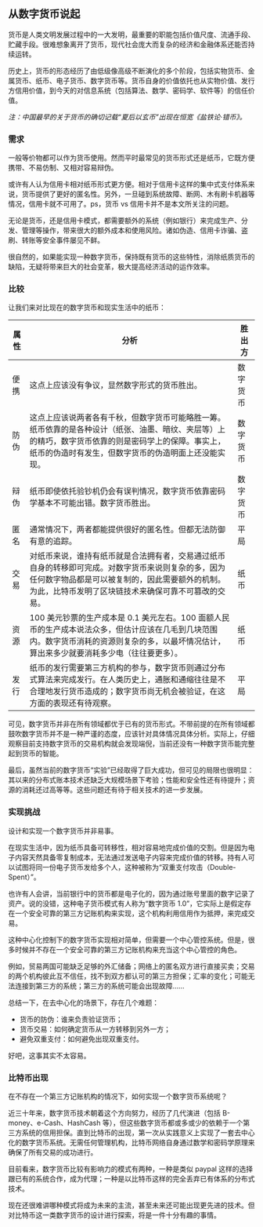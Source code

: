 ## 从数字货币说起

货币是人类文明发展过程中的一大发明，最重要的职能包括价值尺度、流通手段、贮藏手段。很难想象离开了货币，现代社会庞大而复杂的经济和金融体系还能否持续运转。

历史上，货币的形态经历了由低级像高级不断演化的多个阶段，包括实物货币、金属货币、纸币、电子货币、数字货币等。货币自身的价值依托也从实物价值、发行方信用价值，到今天的对信息系统（包括算法、数学、密码学、软件等）的信任价值。

*注：中国最早的关于货币的确切记载“夏后以玄币”出现在恒宽《盐铁论·错币》。*

### 需求
一般等价物都可以作为货币使用。然而平时最常见的货币形式还是纸币，它既方便携带、不易仿制、又相对容易辩伪。

或许有人认为信用卡相对纸币形式更方便。相对于信用卡这样的集中式支付体系来说，货币提供了更好的匿名性。另外，一旦碰到系统故障、断网、木有刷卡机器等情况，信用卡就不可用了。ps，货币 vs 信用卡并不是本文所关注的问题。

无论是货币，还是信用卡模式，都需要额外的系统（例如银行）来完成生产、分发、管理等操作，带来很大的额外成本和使用风险。诸如伪造、信用卡诈骗、盗刷、转账等安全事件屡见不鲜。

很自然的，如果能实现一种数字货币，保持既有货币的这些特性，消除纸质货币的缺陷，无疑将带来巨大的社会变革，极大提高经济活动的运作效率。

### 比较
让我们来对比现在的数字货币和现实生活中的纸币：

| 属性 | 分析 | 胜出方
| --- | --- | ---
| 便携 | 这点上应该没有争议，显然数字形式的货币胜出。| 数字货币
| 防伪 | 这点上应该说两者各有千秋，但数字货币可能略胜一筹。纸币依靠的是各种设计（纸张、油墨、暗纹、夹层等）上的精巧，数字货币依靠的则是密码学上的保障。事实上，纸币的伪造时有发生，但数字货币的伪造明面上还没能实现。| 数字货币
| 辩伪 | 纸币即使依托验钞机仍会有误判情况，数字货币依靠密码学基本不可能出错。数字货币胜出。| 数字货币
| 匿名 | 通常情况下，两者都能提供很好的匿名性。但都无法防御有意的追踪。| 平局
| 交易 | 对纸币来说，谁持有纸币就是合法拥有者，交易通过纸币自身的转移即可完成。对数字货币来说则复杂的多，因为任何数字物品都是可以被复制的，因此需要额外的机制。为此，比特币发明了区块链技术来确保可靠不可篡改的交易。| 纸币
| 资源 | 100 美元钞票的生产成本是 0.1 美元左右。100 面额人民币的生产成本说法众多，但估计应该在几毛到几块范围内。数字货币消耗的资源则复杂的多，以最坏情况估计，算出来多少就要消耗多少电（往往要更多）。| 纸币
| 发行 | 纸币的发行需要第三方机构的参与，数字货币则通过分布式算法来完成发行。在人类历史上，通胀和通缩往往是不合理地发行货币造成的；数字货币尚无机会被验证，在这方面的表现还有待观察。| 平局

可见，数字货币并非在所有领域都优于已有的货币形式。不带前提的在所有领域都鼓吹数字货币并不是一种严谨的态度，应该针对具体情况具体分析。实际上，仔细观察目前支持数字货币的交易机构就会发现端倪，当前还没有一种数字货币能完整起到货币的智能。

最后，虽然当前的数字货币“实验”已经取得了巨大成功，但可见的局限也很明显：其以来的分布式账本技术还缺乏大规模场景下考验；性能和安全性还有待提升；资源的消耗还过高等等。这些问题还有待于相关技术的进一步发展。

### 实现挑战
设计和实现一个数字货币并非易事。

在现实生活中，因为纸币具备可转移性，相对容易地完成价值的交割。但是因为电子内容天然具备零复制成本，无法通过发送电子内容来完成价值的转移。持有人可以试图将同一份电子货币发给多个人，这种被称为“双重支付攻击（Double-Spent）”。

也许有人会讲，当前银行中的货币都是电子化的，因为通过账号里面的数字记录了资产。说的没错，这种电子货币模式有人称为“数字货币 1.0”，它实际上是假定存在一个安全可靠的第三方记账机构来实现，这个机构利用信用作为抵押，来完成交易。

这种中心化控制下的数字货币实现相对简单，但需要一个中心管控系统。但是，很多时候并不存在一个安全可靠的第三方记账机构来充当这个中心管控的角色。

例如，贸易两国可能缺乏足够的外汇储备；网络上的匿名双方进行直接买卖；交易的两个机构彼此互不信任，找不到双方都认可的第三方担保；汇率的变化；可能无法连接到第三方的系统；第三方的系统可能会出现故障……

总结一下，在去中心化的场景下，存在几个难题：

* 货币的防伪：谁来负责验证货币；
* 货币交易：如何确定货币从一方转移到另外一方；
* 避免双重支付：如何避免出现双重支付。

好吧，这事其实不太容易。

### 比特币出现
在不存在一个第三方记账机构的情况下，如何实现一个数字货币系统呢？

近三十年来，数字货币技术朝着这个方向努力，经历了几代演进（包括 B-money、e-Cash、HashCash 等），但这些数字货币都或多或少的依赖于一个第三方系统的信用担保。直到比特币的出现，第一次从实践意义上实现了一套去中心化的数字货币系统。无需任何管理机构，比特币网络自身通过数学和密码学原理来确保了所有交易的成功进行。

目前看来，数字货币比较有影响力的模式有两种，一种是类似 paypal 这样的选择跟已有的系统合作，成为代理；一种是以比特币这样的完全丢弃已有体系的分布式技术。

现在还很难讲哪种模式将成为未来的主流，甚至未来还可能出现更先进的技术。但对比特币这一类数字货币的设计进行探索，将是一件十分有趣的事情。

